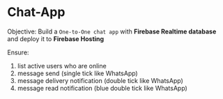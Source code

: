 # Chat-App
Objective:
Build a  `One-to-One chat app` with **Firebase Realtime database** and deploy it to **Firebase Hosting**

Ensure:

1. list active users who are online
2. message send (single tick like WhatsApp) 
3. message delivery notification (double tick like WhatsApp)
4. message read notification (blue double tick like WhatsApp)
